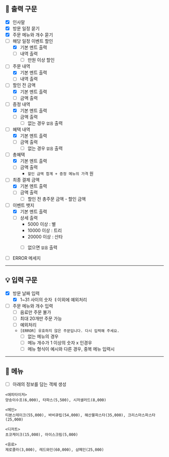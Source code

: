 ## 📌 출력 구문

- [x] 인사말
- [x] 방문 일정 묻기
- [x] 주문 메뉴와 개수 묻기
- [ ] 해당 일정 이벤트 할인
    - [x] 기본 멘트 출력
    - [ ] 내역 출력
        - [ ] 만원 이상 할인
- [ ] 주문 내역
    - [x] 기본 멘트 출력
    - [ ] 내역 출력
- [ ] 할인 전 금액
    - [x] 기본 멘트 출력
    - [ ] 금액 출력
- [ ] 증정 내역
    - [x] 기본 멘트 출력
    - [ ] 금액 출력
        - [ ] 없는 경우 `없음` 출력
- [ ] 혜택 내역
    - [x] 기본 멘트 출력
    - [ ] 금액 출력
        - [ ] 없는 경우 `없음` 출력
- [ ] 총혜택
    - [x] 기본 멘트 출력
    - [ ] 금액 출력
      - `할인 금액 합계 + 증정 메뉴의 가격` 원
- [ ] 최종 결제 금액
    - [x] 기본 멘트 출력
    - [ ] 금액 출력
      - [ ] 할인 전 총주문 금액 - 할인 금액
- [ ] 이벤트 뱃지
    - [x] 기본 멘트 출력
    - [ ] 상세 출력
      - 5000 이상  :  별
      - 10000 이상 : 트리
      - 20000 이상 : 산타
      - [ ] 없으면 `없음` 출력
         

- [ ] ERROR 메세지

---

## 💡 입력 구문

- [x] 방문 날짜 입력
    - [x] 1~31 사이의 숫자 ㅕ이외에 예외처리
- [ ] 주문 메뉴와 개수 입력
    - [ ] 음료만 주문 불가
    - [ ] 최대 20개만 주문 가능
    - [ ] 예외처리
    - `[ERROR] 유효하지 않은 주문입니다. 다시 입력해 주세요.`
        - [ ] 없는 메뉴의 경우
        - [ ] 메뉴 개수가 1 이상의 숫자 x 인경우
        - [ ] 메뉴 형식이 예시와 다른 경우, 중복 메뉴 입력시

---

## 🧾 메뉴

-[ ] 아래의 정보를 담는 객체 생성

```
<애피타이저>
양송이수프(6,000), 타파스(5,500), 시저샐러드(8,000)

<메인>
티본스테이크(55,000), 바비큐립(54,000), 해산물파스타(35,000), 크리스마스파스타(25,000)

<디저트>
초코케이크(15,000), 아이스크림(5,000)

<음료>
제로콜라(3,000), 레드와인(60,000), 샴페인(25,000)
```

